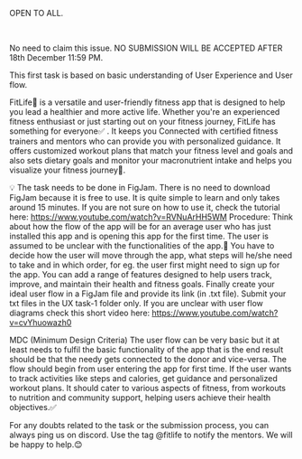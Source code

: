 OPEN TO ALL.

<br>

No need to claim this issue.
NO SUBMISSION WILL BE ACCEPTED AFTER 18th December 11:59 PM.

This first task is based on basic understanding of User Experience and User flow.

FitLife💪 is a versatile and user-friendly fitness app that is designed to help you lead a healthier and more active life. Whether you're an experienced fitness enthusiast or just starting out on your fitness journey, FitLife has something for everyone✅ . It keeps you Connected with certified fitness trainers and mentors who can provide you with personalized guidance. It offers customized workout plans that match your fitness level and goals and also sets dietary goals and monitor your macronutrient intake and helps you visualize your fitness journey🚀.

💡 The task needs to be done in FigJam. There is no need to download FigJam because it is free to use. It is quite simple to learn and only takes around 15 minutes. If you are not sure on how to use it, check the tutorial here: https://www.youtube.com/watch?v=RVNuArHH5WM
Procedure:
Think about how the flow of the app will be for an average user who has just installed this app and is opening this app for the first time. The user is assumed to be unclear with the functionalities of the app.🤔
You have to decide how the user will move through the app, what steps will he/she need to take and in which order, for eg. the user first might need to sign up for the app.
You can add a range of features designed to help users track, improve, and maintain their health and fitness goals.
Finally create your ideal user flow in a FigJam file and provide its link (in .txt file). Submit your txt files in the UX task-1 folder only.
If you are unclear with user flow diagrams check this short video here: https://www.youtube.com/watch?v=cvYhuowazh0

MDC (Minimum Design Criteria)
The user flow can be very basic but it at least needs to fulfil the basic functionality of the app that is the end result should be that the needy gets connected to the donor and vice-versa. The flow should begin from user entering the app for first time. If the user wants to track activities like steps and calories, get guidance and personalized workout plans. It should cater to various aspects of fitness, from workouts to nutrition and community support, helping users achieve their health objectives.✅

For any doubts related to the task or the submission process, you can always ping us on discord. Use the tag @fitlife to notify the mentors. We will be happy to help.😊
